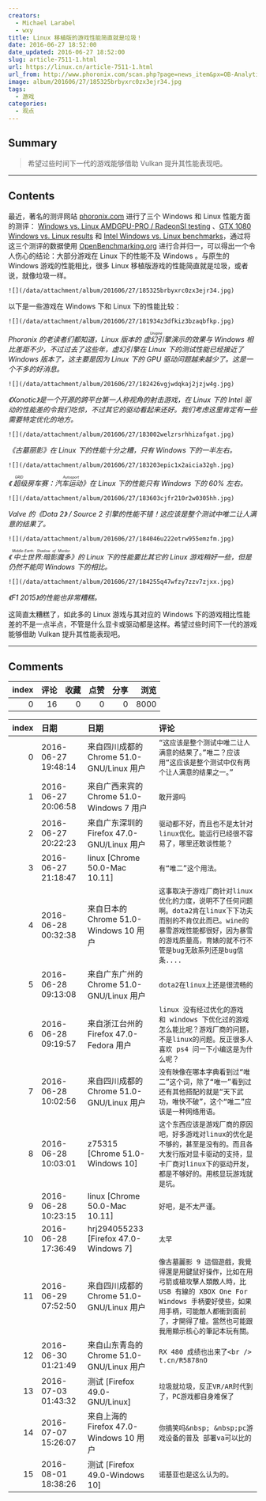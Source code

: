 ```yaml
---
creators:
  - Michael Larabel
  - wxy
title: Linux 移植版的游戏性能简直就是垃圾！
date: 2016-06-27 18:52:00
date_updated: 2016-06-27 18:52:00
slug: article-7511-1.html
url: https://linux.cn/article-7511-1.html
url_from: http://www.phoronix.com/scan.php?page=news_item&px=OB-Analytics-Win-Linu-AMDNV
image: album/201606/27/185325brbyxrc0zx3ejr34.jpg
tags:
  - 游戏
categories:
  - 观点
---
```


## Summary

> 希望过些时间下一代的游戏能够借助 Vulkan 提升其性能表现吧。

***

<!-- more -->

## Contents

最近，著名的测评网站 [phoronix.com](http://www.phoronix.com/) 进行了三个 Windows 和 Linux 性能方面的测评： [Windows vs. Linux AMDGPU-PRO / RadeonSI testing](http://www.phoronix.com/vr.php?view=23310) 、[GTX 1080 Windows vs. Linux results](http://www.phoronix.com/vr.php?view=23303) 和 [Intel Windows vs. Linux benchmarks](http://www.phoronix.com/vr.php?view=23326)，通过将这三个测评的数据使用 [OpenBenchmarking.org](http://openbenchmarking.org/) 进行合并归一，可以得出一个令人伤心的结论：大部分游戏在 Linux 下的性能不及 Windows 。与原生的 Windows 游戏的性能相比，很多 Linux 移植版游戏的性能简直就是垃圾，或者说，就像垃圾一样。

`![](/data/attachment/album/201606/27/185325brbyxrc0zx3ejr34.jpg)`

以下是一些游戏在 Windows 下和 Linux 下的性能比较：

`![](/data/attachment/album/201606/27/181934z3dfkiz3bzaqbfkp.jpg)`

*Phoronix 的老读者们都知道，Linux 版本的<ruby> 虚幻引擎 <rp>  （ </rp> <rt>  Unigine </rt> <rp>  ） </rp></ruby>演示的效果与 Windows 相比差距不少，不过过去了这些年，虚幻引擎在 Linux 下的测试性能已经接近了 Windows 版本了，这主要是因为 Linux 下的 GPU 驱动问题越来越少了。这是一个不多的好消息。*

`![](/data/attachment/album/201606/27/182426vgjwdqkaj2jzjw4g.jpg)`

*《Xonotic》是一个开源的跨平台第一人称视角的射击游戏，在 Linux 下的 Intel 驱动的性能差的令我们吃惊，不过其它的驱动看起来还好。我们考虑这里肯定有一些需要特定优化的地方。*

`![](/data/attachment/album/201606/27/183002welzrsrhhizafgat.jpg)`

*《古墓丽影》在 Linux 下的性能十分之糟，只有 Windows 下的一半左右。*

`![](/data/attachment/album/201606/27/183203epic1x2aicia32gh.jpg)` 

*《<ruby> 超级房车赛：汽车运动 <rp>  （ </rp> <rt>  GRID Autosport </rt> <rp>  ） </rp></ruby>》在 Linux 下的性能只有 Windows 下的 60% 左右。*

`![](/data/attachment/album/201606/27/183603cjfr210r2w0305hh.jpg)`

*Valve 的《Dota 2》 / Source 2 引擎的性能不错！这应该是整个测试中唯二让人满意的结果了。*

`![](/data/attachment/album/201606/27/184046u222etrw955emzfm.jpg)`

*《<ruby> 中土世界:暗影魔多 <rp>  （ </rp> <rt>  Middle-Earth: Shadow of Mordor </rt> <rp>  ） </rp></ruby>》的 Linux 下的性能要比其它的 Linux 游戏稍好一些，但是仍然不能同 Windows 下的相比。*

`![](/data/attachment/album/201606/27/184255q47wfzy7zzv7zjxx.jpg)`

*《F1 2015》的性能也非常糟糕。*

这简直太糟糕了，如此多的 Linux 游戏与其对应的 Windows 下的游戏相比性能差的不是一点半点，不管是什么显卡或驱动都是这样。希望过些时间下一代的游戏能够借助 Vulkan 提升其性能表现吧。

***

## Comments


|   index |   评论 |   收藏 |   点赞 |   分享 |   浏览 |
|--------:|-------:|-------:|-------:|-------:|-------:|
|       0 |     16 |      0 |      0 |      0 |   8000 |

|   index | 日期                | 日期                                       | 评论                                                                                                                                                                                                                     |
|--------:|:--------------------|:-------------------------------------------|:-------------------------------------------------------------------------------------------------------------------------------------------------------------------------------------------------------------------------|
|       0 | 2016-06-27 19:48:14 | 来自四川成都的 Chrome 51.0-GNU/Linux 用户  | `“这应该是整个测试中唯二让人满意的结果了。”唯二？应该用“这应该是整个测试中仅有两个让人满意的结果之一。”`                                                                                                                 |
|       1 | 2016-06-27 20:06:58 | 来自广西来宾的 Chrome 51.0-Windows 7 用户  | `敢开源吗`                                                                                                                                                                                                               |
|       2 | 2016-06-27 20:22:23 | 来自广东深圳的 Firefox 47.0-GNU/Linux 用户 | `驱动都不好，而且也不是太针对linux优化。能运行已经很不容易了，哪里还敢谈性能？`                                                                                                                                          |
|       3 | 2016-06-27 21:18:47 | linux [Chrome 50.0-Mac 10.11]              | `有“唯二”这个用法。`                                                                                                                                                                                                     |
|       4 | 2016-06-28 00:32:38 | 来自日本的 Chrome 51.0-Windows 10 用户     | `这事取决于游戏厂商针对linux优化的力度，说明不了任何问题啊。dota2肯在linux下下功夫而别的不肯仅此而已。wine的暴雪游戏性能都很好，因为暴雪的游戏质量高，育婊的就不行不管是bug无敌系列还是bug信条....`                      |
|       5 | 2016-06-28 09:13:08 | 来自广东广州的 Chrome 51.0-GNU/Linux 用户  | `dota2在linux上还是很流畅的`                                                                                                                                                                                             |
|       6 | 2016-06-28 09:19:57 | 来自浙江台州的 Firefox 47.0-Fedora 用户    | `linux 没有经过优化的游戏 和 windows 下优化过的游戏怎么能比呢？游戏厂商的问题，不是linux的问题。反正很多人喜欢 ps4 问一下小编这是为什么呢？`                                                                             |
|       7 | 2016-06-28 10:02:56 | 来自四川成都的 Chrome 51.0-GNU/Linux 用户  | `没有映像在哪本字典看到过“唯二”这个词，除了“唯一”看到过还有其他搭配的就是“天下武功，唯快不破”，这个“唯二”应该是一种网络用语。`                                                                                           |
|       8 | 2016-06-28 10:03:01 | z75315 [Chrome 51.0-Windows 10]            | `这个东西应该是游戏厂商的原因吧，好多游戏对linux的优化是不够的，甚至是没有的。而且各大发行版对显卡驱动的支持，显卡厂商对linux下的驱动开发，都是不够好的。用核显玩游戏就是坑。`                                           |
|       9 | 2016-06-28 10:23:15 | linux [Chrome 50.0-Mac 10.11]              | `好吧，是不太严谨。`                                                                                                                                                                                                     |
|      10 | 2016-06-28 17:36:49 | hrj294055233 [Firefox 47.0-Windows 7]      | `太早`                                                                                                                                                                                                                   |
|      11 | 2016-06-29 07:52:50 | 来自四川成都的 Chrome 51.0-GNU/Linux 用户  | `像古墓麗影 9 這個遊戲，我覺得還是用鍵鼠好操作，比如在用弓箭或槍攻擊人類敵人時，比 USB 有線的 XBOX One For Windows 手柄要好使些，如果用手柄，可能敵人都衝到面前了，才開得了槍。當然也可能跟我用顯示核心的筆記本玩有關。` |
|      12 | 2016-06-30 01:21:49 | 来自山东青岛的 Chrome 51.0-GNU/Linux 用户  | `RX 480 成绩也出来了<br /> t.cn/R5878nO`                                                                                                                                                                                 |
|      13 | 2016-07-03 01:43:32 | 测试 [Firefox 49.0-GNU/Linux]              | `垃圾就垃圾，反正VR/AR时代到了，PC游戏都自身难保了`                                                                                                                                                                      |
|      14 | 2016-07-07 15:26:07 | 来自上海的 Firefox 47.0-Windows 10 用户    | `你搞笑吗&nbsp; &nbsp;pc游戏设备的普及 部署va可以比的`                                                                                                                                                                   |
|      15 | 2016-08-01 18:38:26 | 测试 [Firefox 49.0-Windows 10]             | `诺基亚也是这么认为的。`                                                                                                                                                                                                 |
